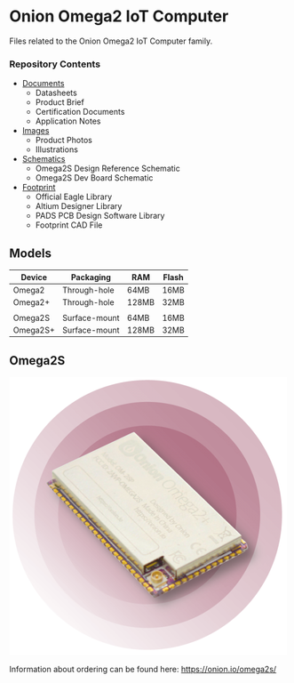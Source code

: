 # Onion Omega2 IoT Computer

Files related to the Onion Omega2 IoT Computer family.

### Repository Contents

* [Documents](./Documents)
  * Datasheets
  * Product Brief
  * Certification Documents
  * Application Notes
* [Images](./Images)
  * Product Photos
  * Illustrations
* [Schematics](./Schematics)
  * Omega2S Design Reference Schematic
  * Omega2S Dev Board Schematic
* [Footprint](./Footprint)
  * Official Eagle Library
  * Altium Designer Library
  * PADS PCB Design Software Library
  * Footprint CAD File

## Models

| Device   | Packaging     | RAM   | Flash |
|----------|---------------|-------|-------|
| Omega2   | Through-hole  | 64MB  | 16MB  |
| Omega2+  | Through-hole  | 128MB | 32MB  |
| | | | |
| Omega2S  | Surface-mount | 64MB  | 16MB  |
| Omega2S+ | Surface-mount | 128MB | 32MB  |

## Omega2S

![](Images/Omega2S-with-background.png)

Information about ordering can be found here: https://onion.io/omega2s/


